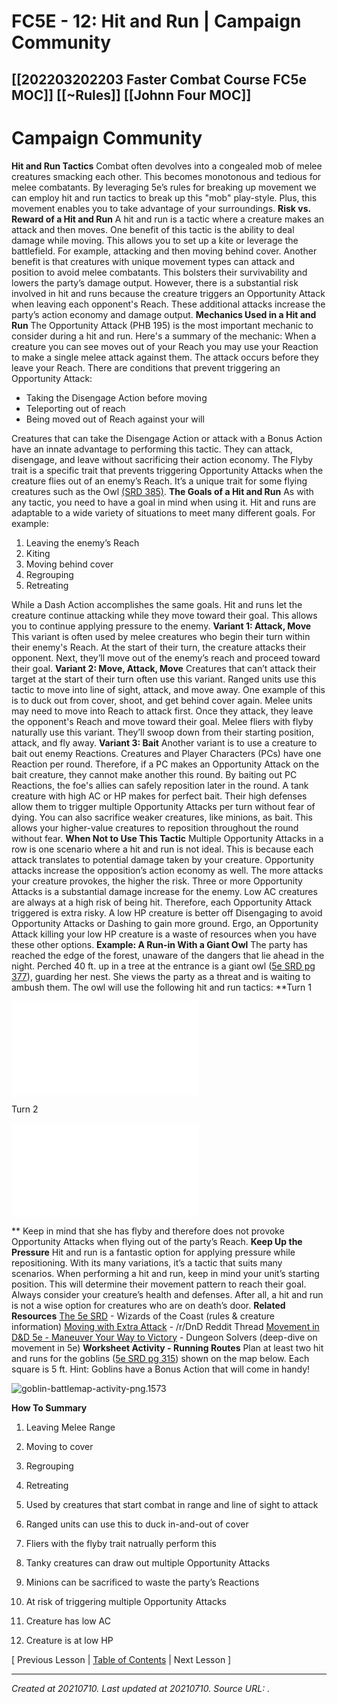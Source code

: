 # FC5E - 12: Hit and Run | Campaign Community
 [[202203202203 Faster Combat Course FC5e MOC]] [[~Rules]] [[Johnn Four MOC]] 
---



# Campaign Community

**Hit and Run Tactics**
Combat often devolves into a congealed mob of melee creatures smacking each other. This becomes monotonous and tedious for melee combatants.
By leveraging 5e’s rules for breaking up movement we can employ hit and run tactics to break up this "mob" play-style.
Plus, this movement enables you to take advantage of your surroundings.
**Risk vs. Reward of a Hit and Run**
A hit and run is a tactic where a creature makes an attack and then moves.
One benefit of this tactic is the ability to deal damage while moving. This allows you to set up a kite or leverage the battlefield.
For example, attacking and then moving behind cover.
Another benefit is that creatures with unique movement types can attack and position to avoid melee combatants. This bolsters their survivability and lowers the party’s damage output.
However, there is a substantial risk involved in hit and runs because the creature triggers an Opportunity Attack when leaving each opponent's Reach.
These additional attacks increase the party’s action economy and damage output.
**Mechanics Used in a Hit and Run**
The Opportunity Attack (PHB 195) is the most important mechanic to consider during a hit and run. Here's a summary of the mechanic:
When a creature you can see moves out of your Reach you may use your Reaction to make a single melee attack against them. The attack occurs before they leave your Reach.
There are conditions that prevent triggering an Opportunity Attack:

*   Taking the Disengage Action before moving
*   Teleporting out of reach
*   Being moved out of Reach against your will

Creatures that can take the Disengage Action or attack with a Bonus Action have an innate advantage to performing this tactic. They can attack, disengage, and leave without sacrificing their action economy.
The Flyby trait is a specific trait that prevents triggering Opportunity Attacks when the creature flies out of an enemy’s Reach. It’s a unique trait for some flying creatures such as the Owl
[(SRD 385)](https://media.wizards.com/2016/downloads/DND/SRD-OGL_V5.1.pdf).
**The Goals of a Hit and Run**
As with any tactic, you need to have a goal in mind when using it. Hit and runs are adaptable to a wide variety of situations to meet many different goals.
For example:

1.  Leaving the enemy’s Reach
2.  Kiting
3.  Moving behind cover
4.  Regrouping
5.  Retreating

While a Dash Action accomplishes the same goals. Hit and runs let the creature continue attacking while they move toward their goal.
This allows you to continue applying pressure to the enemy.
**Variant 1: Attack, Move**
This variant is often used by melee creatures who begin their turn within their enemy's Reach.
At the start of their turn, the creature attacks their opponent.
Next, they’ll move out of the enemy’s reach and proceed toward their goal.
**Variant 2: Move, Attack, Move**
Creatures that can’t attack their target at the start of their turn often use this variant.
Ranged units use this tactic to move into line of sight, attack, and move away.
One example of this is to duck out from cover, shoot, and get behind cover again.
Melee units may need to move into Reach to attack first. Once they attack, they leave the opponent's Reach and move toward their goal.
Melee fliers with flyby naturally use this variant. They’ll swoop down from their starting position, attack, and fly away.
**Variant 3: Bait**
Another variant is to use a creature to bait out enemy Reactions.
Creatures and Player Characters (PCs) have one Reaction per round.
Therefore, if a PC makes an Opportunity Attack on the bait creature, they cannot make another this round. By baiting out PC Reactions, the foe's allies can safely reposition later in the round.
A tank creature with high AC or HP makes for perfect bait. Their high defenses allow them to trigger multiple Opportunity Attacks per turn without fear of dying.
You can also sacrifice weaker creatures, like minions, as bait. This allows your higher-value creatures to reposition throughout the round without fear.
**When Not to Use This Tactic**
Multiple Opportunity Attacks in a row is one scenario where a hit and run is not ideal.
This is because each attack translates to potential damage taken by your creature.
Opportunity attacks increase the opposition’s action economy as well. The more attacks your creature provokes, the higher the risk.
Three or more Opportunity Attacks is a substantial damage increase for the enemy.
Low AC creatures are always at a high risk of being hit. Therefore, each Opportunity Attack triggered is extra risky.
A low HP creature is better off Disengaging to avoid Opportunity Attacks or Dashing to gain more ground.
Ergo, an Opportunity Attack killing your low HP creature is a waste of resources when you have these other options.
**Example: A Run-in With a Giant Owl**
The party has reached the edge of the forest, unaware of the dangers that lie ahead in the night.
Perched 40 ft. up in a tree at the entrance is a giant owl ([5e SRD pg 377](https://media.wizards.com/2016/downloads/DND/SRD-OGL_V5.1.pdf)), guarding her nest. She views the party as a threat and is waiting to ambush them.
The owl will use the following hit and run tactics:
**Turn 1

![proxy.1.php](./resources/202107102201_FC5E_-_12__Hit_and_Run___Campaign_Community.resources/proxy.1.php)

Turn 2

![proxy.php](./resources/202107102201_FC5E_-_12__Hit_and_Run___Campaign_Community.resources/proxy.php)

**
Keep in mind that she has flyby and therefore does not provoke Opportunity Attacks when flying out of the party’s Reach.
**Keep Up the Pressure**
Hit and run is a fantastic option for applying pressure while repositioning. With its many variations, it’s a tactic that suits many scenarios.
When performing a hit and run, keep in mind your unit’s starting position. This will determine their movement pattern to reach their goal.
Always consider your creature’s health and defenses. After all, a hit and run is not a wise option for creatures who are on death’s door.
**Related Resources**
[The 5e SRD](https://media.wizards.com/2016/downloads/DND/SRD-OGL_V5.1.pdf) - Wizards of the Coast (rules & creature information)
[Moving with Extra Attack](https://old.reddit.com/r/DnD/comments/3juqgx/5e_extra_attacks_moving_multiple_targets/) - /r/DnD Reddit Thread
[Movement in D&D 5e - Maneuver Your Way to Victory](https://www.dungeonsolvers.com/2019/04/08/movement-in-dd-5e-maneuver-your-way-to-victory/) - Dungeon Solvers (deep-dive on movement in 5e)
**Worksheet Activity - Running Routes**
Plan at least two hit and runs for the goblins ([5e SRD pg 315](https://media.wizards.com/2016/downloads/DND/SRD-OGL_V5.1.pdf)) shown on the map below. Each square is 5 ft.
Hint: Goblins have a Bonus Action that will come in handy!

![goblin-battlemap-activity-png.1573](./resources/202107102201_FC5E_-_12__Hit_and_Run___Campaign_Community.resources/goblin-battlemap-activity-png.1573)

**How To Summary**

1.  Leaving Melee Range
2.  Moving to cover
3.  Regrouping
4.  Retreating

1.  Used by creatures that start combat in range and line of sight to attack

1.  Ranged units can use this to duck in-and-out of cover

2.  Fliers with the flyby trait natrually perform this

1.  Tanky creatures can draw out multiple Opportunity Attacks
2.  Minions can be sacrificed to waste the party’s Reactions

1.  At risk of triggering multiple Opportunity Attacks
2.  Creature has low AC
3.  Creature is at low HP

\[ Previous Lesson | [Table of Contents](https://campaign-community.com/index.php?resources/table-of-contents-faster-combat-5e.243/) | Next Lesson \]​

---

_Created at 20210710._
_Last updated at 20210710._
_Source URL: [](https://campaign-community.com/index.php?resources/12-hit-and-run.293/)._



